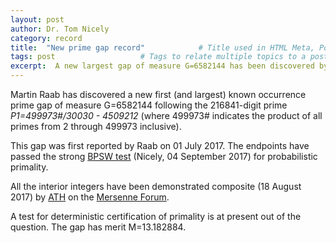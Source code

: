 ```yaml
---
layout: post
author: Dr. Tom Nicely
category: record
title:  "New prime gap record"            # Title used in HTML Meta, Post Header, Recent Posts list
tags: post                   # Tags to relate multiple topics to a post
excerpt:  A new largest gap of measure G=6582144 has been discovered by Martin Raab.
---
```


Martin Raab has discovered a new first (and largest) known occurrence prime gap of measure G=6582144 following the 216841-digit prime *P1=499973#/30030 - 4509212* (where 499973# indicates the product of all primes from 2 through 499973 inclusive).

This gap was first reported by Raab on 01 July 2017. The endpoints have passed the strong [BPSW test](http://www.trnicely.net/misc/bpsw.html) (Nicely, 04 September 2017) for probabilistic primality.

All the interior integers have been demonstrated composite (18 August 2017) by [ATH](https://www.mersenneforum.org/member.php?u=772) on the [Mersenne Forum](https://www.mersenneforum.org).

A test for deterministic certification of primality is at present out of the question. The gap has merit M=13.182884.

